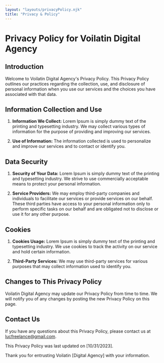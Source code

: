 ```yaml
---
layout: "layouts/privacyPolicy.njk"
title: "Privacy & Policy"
---
```


# Privacy Policy for Voilatin Digital Agency

## Introduction

Welcome to Voilatin Digital Agency's Privacy Policy. This Privacy Policy outlines our practices regarding the collection, use, and disclosure of personal information when you use our services and the choices you have associated with that data.

## Information Collection and Use

1. **Information We Collect:** Lorem Ipsum is simply dummy text of the printing and typesetting industry. We may collect various types of information for the purpose of providing and improving our services.

2. **Use of Information:** The information collected is used to personalize and improve our services and to contact or identify you.

## Data Security

1. **Security of Your Data:** Lorem Ipsum is simply dummy text of the printing and typesetting industry. We strive to use commercially acceptable means to protect your personal information.

2. **Service Providers:** We may employ third-party companies and individuals to facilitate our services or provide services on our behalf. These third parties have access to your personal information only to perform specific tasks on our behalf and are obligated not to disclose or use it for any other purpose.

## Cookies

1. **Cookies Usage:** Lorem Ipsum is simply dummy text of the printing and typesetting industry. We use cookies to track the activity on our service and hold certain information.

2. **Third-Party Services:** We may use third-party services for various purposes that may collect information used to identify you.

## Changes to This Privacy Policy

Voilatin Digital Agency may update our Privacy Policy from time to time. We will notify you of any changes by posting the new Privacy Policy on this page.

## Contact Us

If you have any questions about this Privacy Policy, please contact us at [lucfreelance@gmail.com](lucfreelance@gmail.com).

This Privacy Policy was last updated on [10/31/2023].

Thank you for entrusting Voilatin [Digital Agency] with your information.